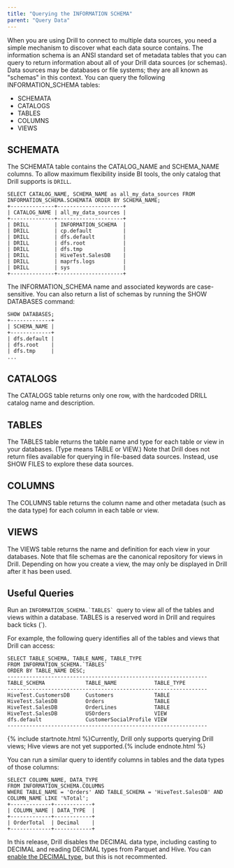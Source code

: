 ```yaml
---
title: "Querying the INFORMATION SCHEMA"
parent: "Query Data"
---
```

When you are using Drill to connect to multiple data sources, you need a
simple mechanism to discover what each data source contains. The information
schema is an ANSI standard set of metadata tables that you can query to return
information about all of your Drill data sources (or schemas). Data sources
may be databases or file systems; they are all known as "schemas" in this
context. You can query the following INFORMATION_SCHEMA tables:

  * SCHEMATA
  * CATALOGS
  * TABLES
  * COLUMNS 
  * VIEWS

## SCHEMATA

The SCHEMATA table contains the CATALOG_NAME and SCHEMA_NAME columns. To allow
maximum flexibility inside BI tools, the only catalog that Drill supports is
`DRILL`.

    SELECT CATALOG_NAME, SCHEMA_NAME as all_my_data_sources FROM INFORMATION_SCHEMA.SCHEMATA ORDER BY SCHEMA_NAME;
    +--------------+---------------------+
    | CATALOG_NAME | all_my_data_sources |
    +--------------+---------------------+
    | DRILL        | INFORMATION_SCHEMA  |
    | DRILL        | cp.default          |
    | DRILL        | dfs.default         |
    | DRILL        | dfs.root            |
    | DRILL        | dfs.tmp             |
    | DRILL        | HiveTest.SalesDB    |
    | DRILL        | maprfs.logs         |
    | DRILL        | sys                 |
    +--------------+---------------------+

The INFORMATION_SCHEMA name and associated keywords are case-sensitive. You
can also return a list of schemas by running the SHOW DATABASES command:

    SHOW DATABASES;
    +-------------+
    | SCHEMA_NAME |
    +-------------+
    | dfs.default |
    | dfs.root    |
    | dfs.tmp     |
    ...

## CATALOGS

The CATALOGS table returns only one row, with the hardcoded DRILL catalog name
and description.

## TABLES

The TABLES table returns the table name and type for each table or view in
your databases. (Type means TABLE or VIEW.) Note that Drill does not return
files available for querying in file-based data sources. Instead, use SHOW
FILES to explore these data sources.

## COLUMNS

The COLUMNS table returns the column name and other metadata (such as the data
type) for each column in each table or view.

## VIEWS

The VIEWS table returns the name and definition for each view in your
databases. Note that file schemas are the canonical repository for views in
Drill. Depending on how you create a view, the may only be displayed in Drill
after it has been used.

## Useful Queries

Run an ``INFORMATION_SCHEMA.`TABLES` ``query to view all of the tables and views
within a database. TABLES is a reserved word in Drill and requires back ticks
(`).

For example, the following query identifies all of the tables and views that
Drill can access:

    SELECT TABLE_SCHEMA, TABLE_NAME, TABLE_TYPE
    FROM INFORMATION_SCHEMA.`TABLES`
    ORDER BY TABLE_NAME DESC;
    ----------------------------------------------------------------
    TABLE_SCHEMA             TABLE_NAME            TABLE_TYPE
    ----------------------------------------------------------------
    HiveTest.CustomersDB     Customers             TABLE
    HiveTest.SalesDB         Orders                TABLE
    HiveTest.SalesDB         OrderLines            TABLE
    HiveTest.SalesDB         USOrders              VIEW
    dfs.default              CustomerSocialProfile VIEW
    ----------------------------------------------------------------

{% include startnote.html %}Currently, Drill only supports querying Drill views; Hive views are not yet supported.{% include endnote.html %}

You can run a similar query to identify columns in tables and the data types
of those columns:

    SELECT COLUMN_NAME, DATA_TYPE 
    FROM INFORMATION_SCHEMA.COLUMNS 
    WHERE TABLE_NAME = 'Orders' AND TABLE_SCHEMA = 'HiveTest.SalesDB' AND COLUMN_NAME LIKE '%Total';
    +-------------+------------+
    | COLUMN_NAME | DATA_TYPE  |
    +-------------+------------+
    | OrderTotal  | Decimal    |
    +-------------+------------+

In this release, Drill disables the DECIMAL data type, including casting to DECIMAL and reading DECIMAL types from Parquet and Hive. You can [enable the DECIMAL type](docs/supported-data-types/#enabling-the-decimal-type), but this is not recommented.